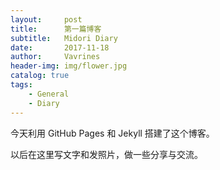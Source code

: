 ```yaml
---
layout:     post
title:      第一篇博客
subtitle:   Midori Diary
date:       2017-11-18
author:     Vavrines
header-img: img/flower.jpg
catalog: true
tags:
    - General
    - Diary
--- 
```


今天利用 GitHub Pages 和 Jekyll 搭建了这个博客。

以后在这里写文字和发照片，做一些分享与交流。

